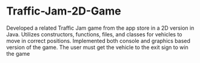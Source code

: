 # Traffic-Jam-2D-Game
Developed a related Traffic Jam game from the app store in a 2D version in Java. Utilizes constructors, functions, files, and classes for vehicles to move in correct positions. Implemented both console and graphics based version of the game. The user must get the vehicle to the exit sign to win the game 

